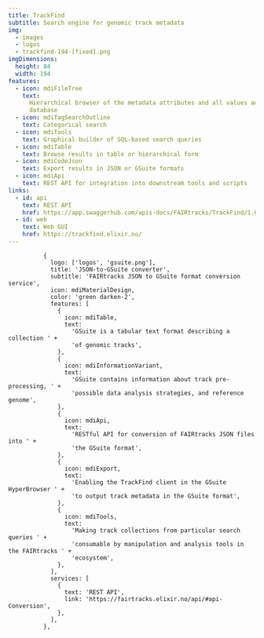```yaml
---
title: TrackFind
subtitle: Search engine for genomic track metadata
img:
  - images
  - logos
  - trackfind-194-[fixed].png
imgDimensions:
  height: 84
  width: 194
features:
  - icon: mdiFileTree
    text:
      Hierarchical browser of the metadata attributes and all values actually present in the
      database
  - icon: mdiTagSearchOutline
    text: Categorical search
  - icon: mdiTools
    text: Graphical builder of SQL-based search queries
  - icon: mdiTable
    text: Browse results in table or hierarchical form
  - icon: mdiCodeJson
    text: Export results in JSON or GSuite formats
  - icon: mdiApi
    text: REST API for integration into downstream tools and scripts
links:
  - id: api
    text: REST API
    href: https://app.swaggerhub.com/apis-docs/FAIRtracks/TrackFind/1.0.0
  - id: web
    text: Web GUI
    href: https://trackfind.elixir.no/
---
```


              {
                logo: ['logos', 'gsuite.png'],
                title: 'JSON-to-GSuite converter',
                subtitle: 'FAIRtracks JSON to GSuite format conversion service',
                icon: mdiMaterialDesign,
                color: 'green darken-2',
                features: [
                  {
                    icon: mdiTable,
                    text:
                      'GSuite is a tabular text format describing a collection ' +
                      'of genomic tracks',
                  },
                  {
                    icon: mdiInformationVariant,
                    text:
                      'GSuite contains information about track pre-processing, ' +
                      'possible data analysis strategies, and reference genome',
                  },
                  {
                    icon: mdiApi,
                    text:
                      'RESTful API for conversion of FAIRtracks JSON files into ' +
                      'the GSuite format',
                  },
                  {
                    icon: mdiExport,
                    text:
                      'Enabling the TrackFind client in the GSuite HyperBrowser ' +
                      'to output track metadata in the GSuite format',
                  },
                  {
                    icon: mdiTools,
                    text:
                      'Making track collections from particular search queries ' +
                      'consumable by manipulation and analysis tools in the FAIRtracks ' +
                      'ecosystem',
                  },
                ],
                services: [
                  {
                    text: 'REST API',
                    link: 'https://fairtracks.elixir.no/api/#api-Conversion',
                  },
                ],
              },
